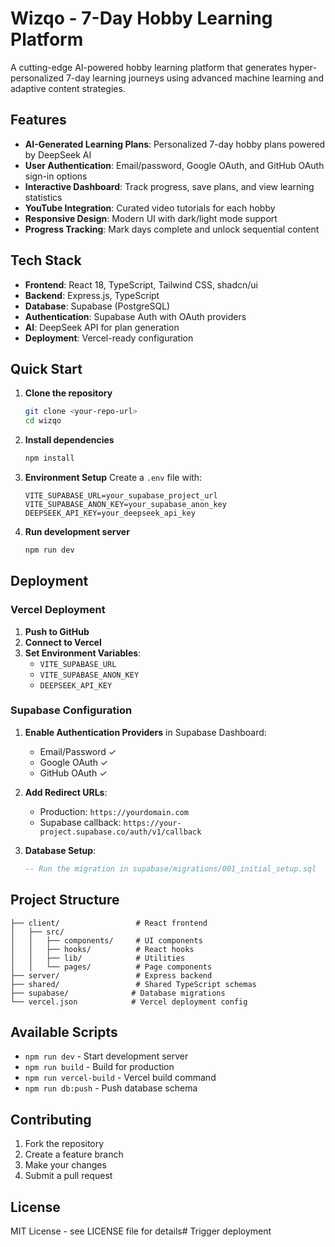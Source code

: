 # Wizqo - 7-Day Hobby Learning Platform

A cutting-edge AI-powered hobby learning platform that generates hyper-personalized 7-day learning journeys using advanced machine learning and adaptive content strategies.

## Features

- **AI-Generated Learning Plans**: Personalized 7-day hobby plans powered by DeepSeek AI
- **User Authentication**: Email/password, Google OAuth, and GitHub OAuth sign-in options
- **Interactive Dashboard**: Track progress, save plans, and view learning statistics
- **YouTube Integration**: Curated video tutorials for each hobby
- **Responsive Design**: Modern UI with dark/light mode support
- **Progress Tracking**: Mark days complete and unlock sequential content

## Tech Stack

- **Frontend**: React 18, TypeScript, Tailwind CSS, shadcn/ui
- **Backend**: Express.js, TypeScript
- **Database**: Supabase (PostgreSQL)
- **Authentication**: Supabase Auth with OAuth providers
- **AI**: DeepSeek API for plan generation
- **Deployment**: Vercel-ready configuration

## Quick Start

1. **Clone the repository**
   ```bash
   git clone <your-repo-url>
   cd wizqo
   ```

2. **Install dependencies**
   ```bash
   npm install
   ```

3. **Environment Setup**
   Create a `.env` file with:
   ```env
   VITE_SUPABASE_URL=your_supabase_project_url
   VITE_SUPABASE_ANON_KEY=your_supabase_anon_key
   DEEPSEEK_API_KEY=your_deepseek_api_key
   ```

4. **Run development server**
   ```bash
   npm run dev
   ```

## Deployment

### Vercel Deployment

1. **Push to GitHub**
2. **Connect to Vercel**
3. **Set Environment Variables**:
   - `VITE_SUPABASE_URL`
   - `VITE_SUPABASE_ANON_KEY`
   - `DEEPSEEK_API_KEY`

### Supabase Configuration

1. **Enable Authentication Providers** in Supabase Dashboard:
   - Email/Password ✓
   - Google OAuth ✓
   - GitHub OAuth ✓

2. **Add Redirect URLs**:
   - Production: `https://yourdomain.com`
   - Supabase callback: `https://your-project.supabase.co/auth/v1/callback`

3. **Database Setup**:
   ```sql
   -- Run the migration in supabase/migrations/001_initial_setup.sql
   ```

## Project Structure

```
├── client/                 # React frontend
│   ├── src/
│   │   ├── components/     # UI components
│   │   ├── hooks/          # React hooks
│   │   ├── lib/            # Utilities
│   │   └── pages/          # Page components
├── server/                 # Express backend
├── shared/                 # Shared TypeScript schemas
├── supabase/              # Database migrations
└── vercel.json            # Vercel deployment config
```

## Available Scripts

- `npm run dev` - Start development server
- `npm run build` - Build for production
- `npm run vercel-build` - Vercel build command
- `npm run db:push` - Push database schema

## Contributing

1. Fork the repository
2. Create a feature branch
3. Make your changes
4. Submit a pull request

## License

MIT License - see LICENSE file for details# Trigger deployment
